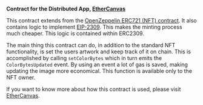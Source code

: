 **Contract for the Distributed App, <a href="https://ethercanvas.io">EtherCanvas</a>**

This contract extends from the <a href="https://github.com/OpenZeppelin/openzeppelin-contracts/blob/master/contracts/token/ERC721/ERC721.sol">OpenZeppelin ERC721 (NFT) contract</a>.
It also contains logic to implement <a href="https://eips.ethereum.org/EIPS/eip-2309">EIP-2309</a>.  This makes the minting process much cheaper. This logic is contained within ERC2309.

The main thing this contract can do, in addition to the standard NFT functionality, is set the users artwork and keep track of it on chain.
This is accomplished by calling `setColorBytes` which in turn emits the `ColorBytesUpdated` event.  By using an event a lot of gas is saved, making
updating the image more economical. This function is available only to the NFT owner.

If you want to know more about how this contract is used, please visit <a href="https://ethercanvas.io">EtherCanvas</a>.
